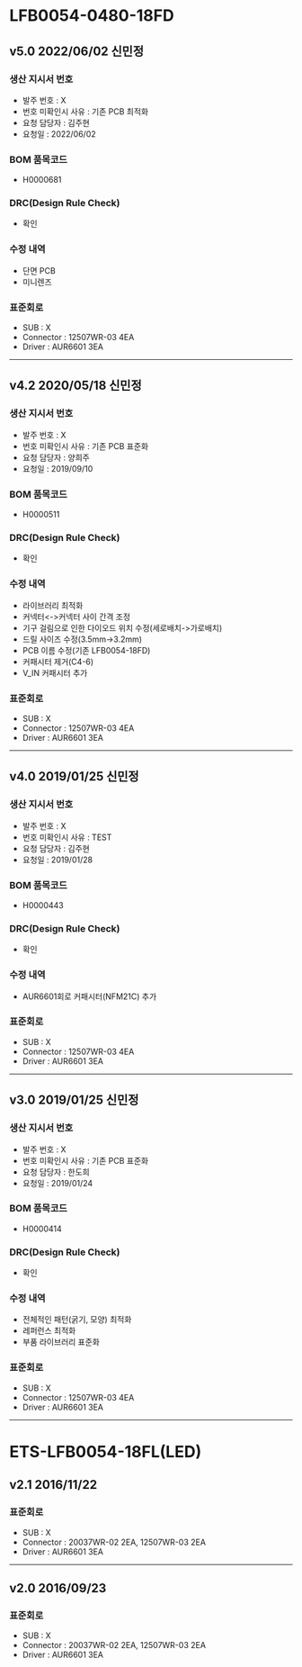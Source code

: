 # LFB0054-0480-18FD

## v5.0 2022/06/02 신민정

### 생산 지시서 번호
* 발주 번호 : X
* 번호 미확인시 사유 : 기존 PCB 최적화
* 요청 담당자 : 김주현
* 요청일 : 2022/06/02

### BOM 품목코드
* H0000681

### DRC(Design Rule Check)
* 확인

### 수정 내역
* 단면 PCB
* 미니렌즈  

### 표준회로
* SUB : X
* Connector : 12507WR-03 4EA
* Driver : AUR6601 3EA

----------

## v4.2 2020/05/18 신민정

### 생산 지시서 번호
* 발주 번호 : X
* 번호 미확인시 사유 : 기존 PCB 표준화
* 요청 담당자 : 양희주
* 요청일 : 2019/09/10

### BOM 품목코드
* H0000511

### DRC(Design Rule Check)
* 확인

### 수정 내역
* 라이브러리 최적화
* 커넥터<->커넥터 사이 간격 조정
* 기구 걸림으로 인한 다이오드 위치 수정(세로배치->가로배치)
* 드릴 사이즈 수정(3.5mm->3.2mm)
* PCB 이름 수정(기존 LFB0054-18FD)
* 커패시터 제거(C4-6)
* V_IN 커패시터 추가

### 표준회로
* SUB : X
* Connector : 12507WR-03 4EA
* Driver : AUR6601 3EA

----------

## v4.0 2019/01/25 신민정

### 생산 지시서 번호
* 발주 번호 : X
* 번호 미확인시 사유 : TEST
* 요청 담당자 : 김주현
* 요청일 : 2019/01/28

### BOM 품목코드
* H0000443

### DRC(Design Rule Check)
* 확인

### 수정 내역
* AUR6601회로 커패시터(NFM21C) 추가

### 표준회로
* SUB : X
* Connector : 12507WR-03 4EA
* Driver : AUR6601 3EA

----------

## v3.0 2019/01/25 신민정

### 생산 지시서 번호
* 발주 번호 : X
* 번호 미확인시 사유 : 기존 PCB 표준화
* 요청 담당자 : 한도희
* 요청일 : 2019/01/24

### BOM 품목코드
* H0000414

### DRC(Design Rule Check)
* 확인

### 수정 내역
* 전체적인 패턴(굵기, 모양) 최적화
* 레퍼런스 최적화
* 부품 라이브러리 표준화

### 표준회로
* SUB : X
* Connector : 12507WR-03 4EA
* Driver : AUR6601 3EA

----------

# ETS-LFB0054-18FL(LED)

## v2.1 2016/11/22

### 표준회로
* SUB : X
* Connector : 20037WR-02 2EA, 12507WR-03 2EA
* Driver : AUR6601 3EA

----------

## v2.0 2016/09/23

### 표준회로
* SUB : X
* Connector : 20037WR-02 2EA, 12507WR-03 2EA
* Driver : AUR6601 3EA

